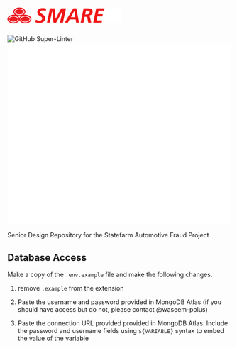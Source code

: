 # <img src="./frontend/public/logos/smare.png" alt="Statefarm SMARE" style="width:256px;"/>

![GitHub Super-Linter](https://github.com/lryanle/seniordesign/actions/workflows/lint.yml/badge.svg)
![Metrics](/github-metrics.svg)

Senior Design Repository for the Statefarm Automotive Fraud Project

## Database Access

Make a copy of the ``.env.example`` file and make the following changes.

1. remove ``.example`` from the extension

2. Paste the username and password provided in MongoDB Atlas (if you should have access but do not, please contact @waseem-polus)
  
3. Paste the connection URL provided provided in MongoDB Atlas. Include the password and username fields using ``${VARIABLE}`` syntax to embed the value of the variable
